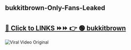 
 ## bukkitbrown-Only-Fans-Leaked

# <h2><a href="https://clipsfans.com/bukkitbrown&ref=git">🔗 Click to LINKS ⏩⏩ 👉 🟢 bukkitbrown </a></h2>

<a href="https://clipsfans.com/bukkitbrown&ref=git" rel="nofollow" data-target="animated-image.originalLink"><img src="https://i.ibb.co.com/xMMVF88/686577567.gif" alt="Viral Video Original" style="max-width: 100%; display: inline-block;" data-target="animated-image.originalImage"></a>
